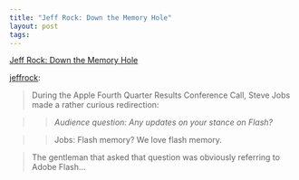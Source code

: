 ```yaml
--- 
title: "Jeff Rock: Down the Memory Hole"
layout: post
tags: 
---
```

[Jeff Rock: Down the Memory Hole](http://jeffrock.com/post/1366710567)

[jeffrock](http://jeffrock.com/post/1366710567):

> During the Apple Fourth Quarter Results Conference Call, Steve Jobs made a
rather curious redirection:

>

>> _Audience question: Any updates on your stance on Flash?_

>>

>> Jobs: Flash memory? We love flash memory.

>

> The gentleman that asked that question was obviously referring to Adobe
Flash…
